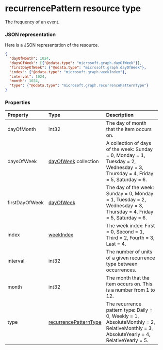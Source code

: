 # recurrencePattern resource type

The frequency of an event.

### JSON representation

Here is a JSON representation of the resource.

<!-- {
  "blockType": "resource",
  "optionalProperties": [

  ],
  "@odata.type": "microsoft.graph.recurrencepattern"
}-->

```json
{
  "dayOfMonth": 1024,
  "daysOfWeek": [{"@odata.type": "microsoft.graph.dayOfWeek"}],
  "firstDayOfWeek": {"@odata.type": "microsoft.graph.dayOfWeek"},
  "index": {"@odata.type": "microsoft.graph.weekIndex"},
  "interval": 1024,
  "month": 1024,
  "type": {"@odata.type": "microsoft.graph.recurrencePatternType"}
}

```
### Properties
| Property	   | Type	|Description|
|:---------------|:--------|:----------|
|dayOfMonth|int32|The day of month that the item occurs on.|
|daysOfWeek|[dayOfWeek](dayofweek.md) collection|A collection of days of the week: Sunday = 0, Monday = 1, Tuesday = 2, Wednesday = 3, Thursday = 4, Friday = 5, Saturday = 6.|
|firstDayOfWeek|[dayOfWeek](dayofweek.md)|The day of the week: Sunday = 0, Monday = 1, Tuesday = 2, Wednesday = 3, Thursday = 4, Friday = 5, Saturday = 6.|
|index|[weekIndex](weekindex.md)|The week index: First = 0, Second = 1, Third = 2, Fourth = 3, Last = 4.|
|interval|int32|The number of units of a given recurrence type between occurrences.|
|month|int32|The month that the item occurs on.  This is a number from 1 to 12.|
|type|[recurrencePatternType](recurrencepatterntype.md)|The recurrence pattern type: Daily = 0, Weekly = 1, AbsoluteMonthly = 2, RelativeMonthly = 3, AbsoluteYearly = 4, RelativeYearly = 5.|

<!-- uuid: 8fcb5dbc-d5aa-4681-8e31-b001d5168d79
2015-10-25 14:57:30 UTC -->
<!-- {
  "type": "#page.annotation",
  "description": "recurrencePattern resource",
  "keywords": "",
  "section": "documentation",
  "tocPath": ""
}-->
